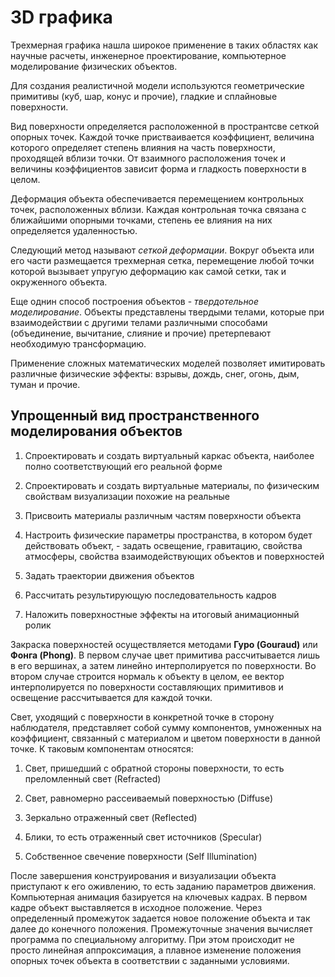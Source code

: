 # 3D графика

Трехмерная графика нашла широкое применение в таких областях как научные расчеты, инженерное проектирование, компьютерное моделирование физических объектов.

Для создания реалистичной модели используются геометрические примитивы (куб, шар, конус и прочие), гладкие и сплайновые поверхности.

Вид поверхности определяется расположенной в пространтсве сеткой опорных точек. Каждой точке пристваивается коэффициент, величина которого определяет степень влияния на часть поверхности, проходящей вблизи точки. От взаимного расположения точек и величины коэффициентов зависит форма и гладкость поверхности в целом.

Деформация объекта обеспечивается перемещением контрольных точек, расположенных вблизи. Каждая контрольная точка связана с ближайшими опорными точками, степень ее влияния на них определяется удаленностью.

Следующий метод называют _сеткой деформации_. Вокруг объекта или его части размещается трехмерная сетка, перемещение любой точки которой вызывает упругую деформацию как самой сетки, так и окруженного объекта.

Еще однин способ построения объектов - _твердотельное моделирование_. Объекты представлены твердыми телами, которые при взаимодействии с другими телами различными способами (объединение, вычитание, слияние и прочие) претерпевают необходимую трансформацию.

Применение сложных математических моделей позволяет имитировать различные физические эффекты: взрывы, дождь, снег, огонь, дым, туман и прочие.

## Упрощенный вид пространственного моделирования объектов

1. Спроектировать и создать виртуальный каркас объекта, наиболее полно соответствующий его реальной форме

2. Спроектировать и создать виртуальные материалы, по физическим свойствам визуализации похожие на реальные

3. Присвоить материалы различным частям поверхности объекта

4. Настроить физические параметры пространства, в котором будет действовать объект, - задать освещение, гравитацию, свойства атмосферы, свойства взаимодействующих объектов и поверхностей

5. Задать траектории движения объектов

6. Рассчитать результирующую последовательность кадров

7. Наложить поверхностные эффекты на итоговый анимационный ролик

Закраска поверхностей осуществляется методами **Гуро (Gouraud)** или **Фонга (Phong)**. В первом случае цвет примитива рассчитывается лишь в его вершинах, а затем линейно интерполируется по поверхности. Во втором случае строится нормаль к объекту в целом, ее вектор интерполируется по поверхности составляющих примитивов и освещение рассчитывается для каждой точки.

Свет, уходящий с поверхности в конкретной точке в сторону наблюдателя, представляет собой сумму компонентов, умноженных на коэффициент, связанный с материалом и цветом поверхности в данной точке. К таковым компонентам относятся:

1. Свет, пришедший с обратной стороны поверхности, то есть преломленный свет (Refracted)

2. Свет, равномерно рассеиваемый поверхностью (Diffuse)

3. Зеркально отраженный свет (Reflected)

4. Блики, то есть отраженный свет источников (Specular)

5. Собственное свечение поверхности (Self Illumination)

После завершения конструирования и визуализации объекта приступают к его оживлению, то есть заданию параметров движения. Компьютерная анимация базируется на ключевых кадрах. В первом кадре объект выставляется в исходное положение. Через определенный промежуток задается новое положение объекта и так далее до конечного положения. Промежуточные значения вычисляет программа по специальному алгоритму. При этом происходит не просто линейная аппроксимация, а плавное изменение положения опорных точек объекта в соответствии с заданными условиями.